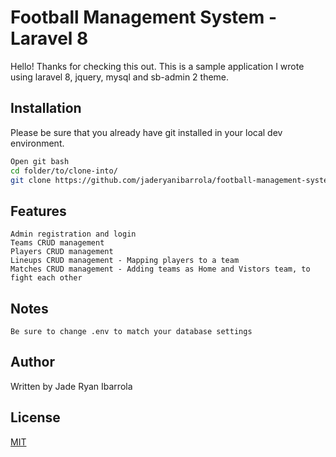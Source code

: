 # Football Management System - Laravel 8

Hello! Thanks for checking this out. This is a sample application I wrote using laravel 8, jquery, mysql and sb-admin 2 theme.

## Installation

Please be sure that you already have git installed in your local dev environment.

```bash
Open git bash
cd folder/to/clone-into/
git clone https://github.com/jaderyanibarrola/football-management-system.git
```

## Features

```Features
Admin registration and login
Teams CRUD management
Players CRUD management
Lineups CRUD management - Mapping players to a team
Matches CRUD management - Adding teams as Home and Vistors team, to fight each other
```

## Notes
```
Be sure to change .env to match your database settings
```

## Author
Written by Jade Ryan Ibarrola

## License
[MIT](https://choosealicense.com/licenses/mit/)

